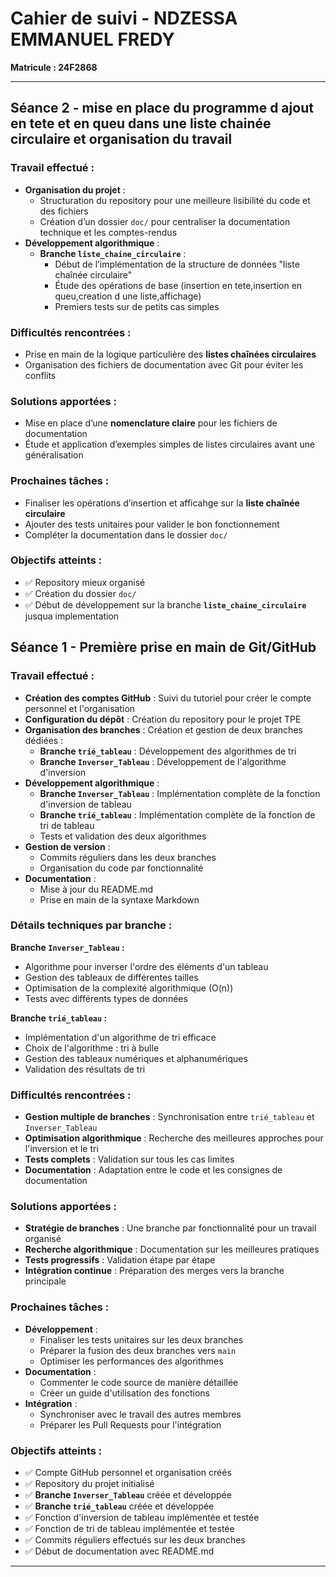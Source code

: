 # Cahier de suivi - NDZESSA EMMANUEL FREDY  
**Matricule : 24F2868**  

---
## Séance 2 - mise en place du programme d ajout en tete et en queu dans une liste chainée circulaire et organisation du travail  

### Travail effectué :  
- **Organisation du projet** :  
  - Structuration du repository pour une meilleure lisibilité du code et des fichiers  
  - Création d’un dossier `doc/` pour centraliser la documentation technique et les comptes-rendus  
- **Développement algorithmique** :  
  - **Branche `liste_chaine_circulaire`** :  
    - Début de l’implémentation de la structure de données "liste chaînée circulaire"  
    - Étude des opérations de base (insertion en tete,insertion en queu,creation d une liste,affichage)  
    - Premiers tests sur de petits cas simples  

### Difficultés rencontrées :  
- Prise en main de la logique particulière des **listes chaînées circulaires**  
- Organisation des fichiers de documentation avec Git pour éviter les conflits  

### Solutions apportées :  
- Mise en place d’une **nomenclature claire** pour les fichiers de documentation  
- Étude et application d’exemples simples de listes circulaires avant une généralisation  

### Prochaines tâches :  
- Finaliser les opérations d’insertion et afficahge sur la **liste chaînée circulaire**  
- Ajouter des tests unitaires pour valider le bon fonctionnement  
- Compléter la documentation dans le dossier `doc/`  

### Objectifs atteints :  
- ✅ Repository mieux organisé  
- ✅ Création du dossier `doc/`  
- ✅ Début de développement sur la branche **`liste_chaine_circulaire`**  jusqua implementation



## Séance 1 - Première prise en main de Git/GitHub  

### Travail effectué :  
- **Création des comptes GitHub** : Suivi du tutoriel pour créer le compte personnel et l'organisation  
- **Configuration du dépôt** : Création du repository pour le projet TPE  
- **Organisation des branches** : Création et gestion de deux branches dédiées :  
  - **Branche `trié_tableau`** : Développement des algorithmes de tri  
  - **Branche `Inverser_Tableau`** : Développement de l'algorithme d'inversion  
- **Développement algorithmique** :  
  - **Branche `Inverser_Tableau`** : Implémentation complète de la fonction d'inversion de tableau  
  - **Branche `trié_tableau`** : Implémentation complète de la fonction de tri de tableau  
  - Tests et validation des deux algorithmes  
- **Gestion de version** :  
  - Commits réguliers dans les deux branches  
  - Organisation du code par fonctionnalité  
- **Documentation** :  
  - Mise à jour du README.md  
  - Prise en main de la syntaxe Markdown  

### Détails techniques par branche :  
**Branche `Inverser_Tableau` :**  
- Algorithme pour inverser l'ordre des éléments d'un tableau  
- Gestion des tableaux de différentes tailles  
- Optimisation de la complexité algorithmique (O(n))  
- Tests avec différents types de données  

**Branche `trié_tableau` :**  
- Implémentation d'un algorithme de tri efficace  
- Choix de l'algorithme : tri à bulle  
- Gestion des tableaux numériques et alphanumériques  
- Validation des résultats de tri  

### Difficultés rencontrées :  
- **Gestion multiple de branches** : Synchronisation entre `trié_tableau` et `Inverser_Tableau`  
- **Optimisation algorithmique** : Recherche des meilleures approches pour l'inversion et le tri  
- **Tests complets** : Validation sur tous les cas limites  
- **Documentation** : Adaptation entre le code et les consignes de documentation  

### Solutions apportées :  
- **Stratégie de branches** : Une branche par fonctionnalité pour un travail organisé  
- **Recherche algorithmique** : Documentation sur les meilleures pratiques  
- **Tests progressifs** : Validation étape par étape  
- **Intégration continue** : Préparation des merges vers la branche principale  

### Prochaines tâches :  
- **Développement** :  
  - Finaliser les tests unitaires sur les deux branches  
  - Préparer la fusion des deux branches vers `main`  
  - Optimiser les performances des algorithmes  
- **Documentation** :  
  - Commenter le code source de manière détaillée  
  - Créer un guide d'utilisation des fonctions  
- **Intégration** :  
  - Synchroniser avec le travail des autres membres  
  - Préparer les Pull Requests pour l'intégration  

### Objectifs atteints :  
- ✅ Compte GitHub personnel et organisation créés  
- ✅ Repository du projet initialisé  
- ✅ **Branche `Inverser_Tableau`** créée et développée  
- ✅ **Branche `trié_tableau`** créée et développée  
- ✅ Fonction d'inversion de tableau implémentée et testée  
- ✅ Fonction de tri de tableau implémentée et testée  
- ✅ Commits réguliers effectués sur les deux branches  
- ✅ Début de documentation avec README.md  

---

